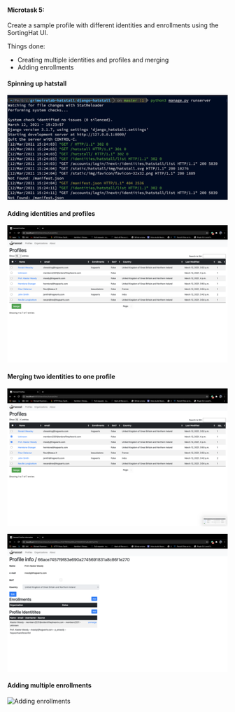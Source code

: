 #### Microtask 5:
Create a sample profile with different identities and enrollments using the SortingHat UI.

Things done:
- Creating multiple identities and profiles and merging
- Adding enrollments

#### Spinning up hatstall
![Spinning up hatstall](https://github.com/Rashmi-K-A/chaoss-sortinghat/blob/master/assets/run_hs.png)


#### Adding identities and profiles
![Multiple profiles](https://github.com/Rashmi-K-A/chaoss-sortinghat/blob/master/assets/multi_profiles.png)

#### Merging two identities to one profile
![Before merge](https://github.com/Rashmi-K-A/chaoss-sortinghat/blob/master/assets/before_merge.png)

![After merge](https://github.com/Rashmi-K-A/chaoss-sortinghat/blob/master/assets/after_merge.png)

#### Adding multiple enrollments
![Adding enrollments](https://github.com/Rashmi-K-A/chaoss-sortinghat/blob/master/assets/multi-enrollments.png)
